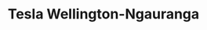 ---
title: "Tesla Wellington-Ngauranga"
url: /wellington/tesla-wellington-ngauranga/
shop: Autohaus
---